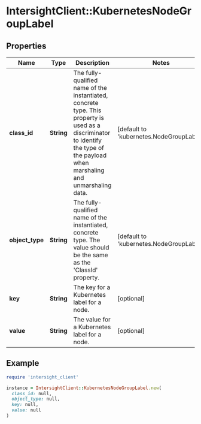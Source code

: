 # IntersightClient::KubernetesNodeGroupLabel

## Properties

| Name | Type | Description | Notes |
| ---- | ---- | ----------- | ----- |
| **class_id** | **String** | The fully-qualified name of the instantiated, concrete type. This property is used as a discriminator to identify the type of the payload when marshaling and unmarshaling data. | [default to &#39;kubernetes.NodeGroupLabel&#39;] |
| **object_type** | **String** | The fully-qualified name of the instantiated, concrete type. The value should be the same as the &#39;ClassId&#39; property. | [default to &#39;kubernetes.NodeGroupLabel&#39;] |
| **key** | **String** | The key for a Kubernetes label for a node. | [optional] |
| **value** | **String** | The value for a Kubernetes label for a node. | [optional] |

## Example

```ruby
require 'intersight_client'

instance = IntersightClient::KubernetesNodeGroupLabel.new(
  class_id: null,
  object_type: null,
  key: null,
  value: null
)
```

